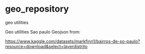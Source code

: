 # geo_repository
geo utilities

Geo utilities
Sao paulo Geojson from:

https://www.kaggle.com/datasets/markfinn1/bairros-de-so-paulo?resource=download&select=layerdistrito
